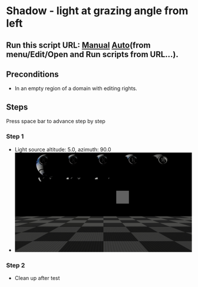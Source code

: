 # Shadow - light at grazing angle from left
## Run this script URL: [Manual](./test.js?raw=true)   [Auto](./testAuto.js?raw=true)(from menu/Edit/Open and Run scripts from URL...).

## Preconditions
- In an empty region of a domain with editing rights.

## Steps
Press space bar to advance step by step

### Step 1
- Light source altitude: 5.0, azimuth: 90.0
- ![](./ExpectedImage_00000.png)
### Step 2
- Clean up after test

